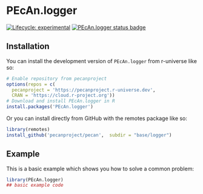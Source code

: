 
# PEcAn.logger

<!-- badges: start -->

[![Lifecycle: experimental](https://img.shields.io/badge/lifecycle-experimental-orange.svg)](https://lifecycle.r-lib.org/articles/stages.html#experimental)
[![PEcAn.logger status badge](https://pecanproject.r-universe.dev/badges/PEcAn.logger)](https://pecanproject.r-universe.dev/PEcAn.logger)

<!-- badges: end -->

## Installation

You can install the development version of `PEcAn.logger` from r-universe like so:

``` r
# Enable repository from pecanproject
options(repos = c(
  pecanproject = 'https://pecanproject.r-universe.dev',
  CRAN = 'https://cloud.r-project.org'))
# Download and install PEcAn.logger in R
install.packages('PEcAn.logger')
```

Or you can install directly from GitHub with the remotes package like so:

``` r
library(remotes)
install_github('pecanproject/pecan',  subdir = "base/logger")
```

## Example

This is a basic example which shows you how to solve a common problem:

``` r
library(PEcAn.logger)
## basic example code
```


